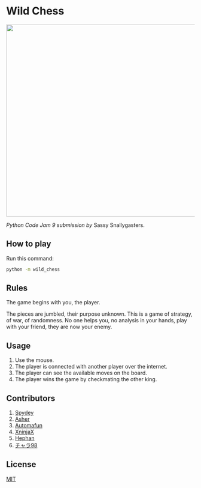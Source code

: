 # Wild Chess
<p align="center">
    <img src="https://github.com/SFM61319/sassy-snallygasters_code-jam-9/blob/main/assets/img/banner/banner.png" width="512"/>
</p>

*Python Code Jam 9 submission by* Sassy Snallygasters.

## How to play

Run this command:

```bash
python -m wild_chess
```

## Rules

The game begins with you, the player.

The pieces are jumbled, their purpose unknown. This is a game of strategy, of war, of randomness. No one helps you, no analysis in your hands, play with your friend, they are now your enemy.

## Usage

1. Use the mouse.
2. The player is connected with another player over the internet.
3. The player can see the available moves on the board.
4. The player wins the game by checkmating the other king.

## Contributors

1. [Spydey](https://github.com/SFM61319)
2. [Asher](https://github.com/FallenDeity)
3. [Automafun](https://github.com/Danniboy07)
4. [XninjaX](https://github.com/suchithh)
5. [Hephan](https://github.com/marslayr)
6. [チャラ98](https://github.com/Chara98)

## License

[MIT](https://github.com/SFM61319/sassy-snallygasters_code-jam-9/blob/main/LICENSE)
